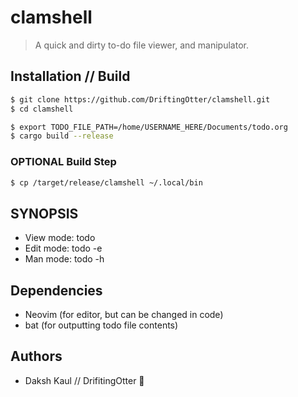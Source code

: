 # clamshell

> A quick and dirty to-do file viewer, and manipulator. 

## Installation // Build 

```zsh
$ git clone https://github.com/DriftingOtter/clamshell.git
$ cd clamshell
```

```zsh
$ export TODO_FILE_PATH=/home/USERNAME_HERE/Documents/todo.org
$ cargo build --release
```

### **__OPTIONAL__** Build Step

```zsh
$ cp /target/release/clamshell ~/.local/bin 
```
## SYNOPSIS

- View mode: todo
- Edit mode: todo -e
- Man  mode: todo -h

## Dependencies

- Neovim (for editor, but can be changed in code)
- bat    (for outputting todo file contents)

## Authors

- Daksh Kaul // DrifitingOtter 🦦
